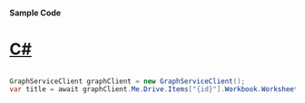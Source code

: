 #### Sample Code
# [C#](#tab/Csharp)

```C#

GraphServiceClient graphClient = new GraphServiceClient();
var title = await graphClient.Me.Drive.Items["{id}"].Workbook.Worksheets["{id|name}"].Charts["{name}"].Title.Request().GetAsync();

```